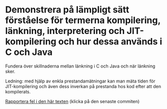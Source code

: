 # Demonstrera på lämpligt sätt förståelse för termerna kompilering, länkning, interpretering och JIT-kompilering och hur dessa används i C och Java

Fundera över skillnaderna mellan länkning i C och Java och när länkning sker.

Ledning: med hjälp av enkla prestandamätningar kan man mäta tiden för JIT-kompilering och även dess inverkan på prestanda hos kod efter att den kompilerats.

[Rapportera fel i den här texten](https://github.com/IOOPM-UU/achievements/commits/master/N40.md) (klicka på den senaste commiten)